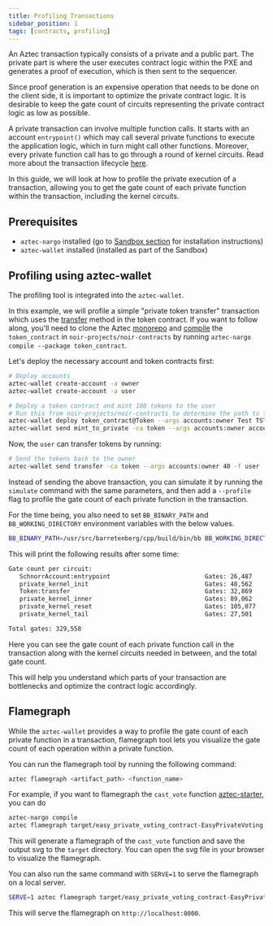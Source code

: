 ```yaml
---
title: Profiling Transactions
sidebar_position: 1
tags: [contracts, profiling]
---
```


An Aztec transaction typically consists of a private and a public part. The private part is where the user executes contract logic within the PXE and generates a proof of execution, which is then sent to the sequencer.

Since proof generation is an expensive operation that needs to be done on the client side, it is important to optimize the private contract logic. It is desirable to keep the gate count of circuits representing the private contract logic as low as possible.

A private transaction can involve multiple function calls. It starts with an account `entrypoint()` which may call several private functions to execute the application logic, which in turn might call other functions. Moreover, every private function call has to go through a round of kernel circuits. Read more about the transaction lifecycle [here](../../../aztec/concepts/transactions.md).

In this guide, we will look at how to profile the private execution of a transaction, allowing you to get the gate count of each private function within the transaction, including the kernel circuits.

## Prerequisites

- `aztec-nargo` installed (go to [Sandbox section](../../reference/environment_reference/sandbox-reference.md) for installation instructions)
- `aztec-wallet` installed (installed as part of the Sandbox)

## Profiling using aztec-wallet

The profiling tool is integrated into the `aztec-wallet`.

In this example, we will profile a simple "private token transfer" transaction which uses the [transfer](https://github.com/AztecProtocol/aztec-packages/blob/master/noir-projects/noir-contracts/contracts/token_contract/src/main.nr#L269) method in the token contract.
If you want to follow along, you'll need to clone the Aztec [monorepo](https://github.com/AztecProtocol/aztec-packages) and [compile](./how_to_compile_contract.md) the `token_contract` in `noir-projects/noir-contracts` by running `aztec-nargo compile --package token_contract`.

Let's deploy the necessary account and token contracts first:

```bash
# Deploy accounts
aztec-wallet create-account -a owner
aztec-wallet create-account -a user

# Deploy a token contract and mint 100 tokens to the user
# Run this from noir-projects/noir-contracts to determine the path to the token_contract
aztec-wallet deploy token_contract@Token --args accounts:owner Test TST 18 -f owner -a token
aztec-wallet send mint_to_private -ca token --args accounts:owner accounts:user 100 -f owner
```

Now, the `user` can transfer tokens by running:

```bash
# Send the tokens back to the owner
aztec-wallet send transfer -ca token --args accounts:owner 40 -f user
```

Instead of sending the above transaction, you can simulate it by running the `simulate` command with the same parameters, and then add a `--profile` flag to profile the gate count of each private function in the transaction.

For the time being, you also need to set `BB_BINARY_PATH` and `BB_WORKING_DIRECTORY` environment variables with the below values.

```bash
BB_BINARY_PATH=/usr/src/barretenberg/cpp/build/bin/bb BB_WORKING_DIRECTORY=~/.bb/work-dir aztec-wallet simulate --profile transfer -ca token --args accounts:owner 40 -f user
```

This will print the following results after some time:

```bash
Gate count per circuit:
   SchnorrAccount:entrypoint                          Gates: 26,487     Acc: 26,487
   private_kernel_init                                Gates: 48,562     Acc: 75,049
   Token:transfer                                     Gates: 32,869     Acc: 107,918
   private_kernel_inner                               Gates: 89,062     Acc: 196,980
   private_kernel_reset                               Gates: 105,077    Acc: 302,057
   private_kernel_tail                                Gates: 27,501     Acc: 329,558

Total gates: 329,558
```

Here you can see the gate count of each private function call in the transaction along with the kernel circuits needed in between, and the total gate count.

This will help you understand which parts of your transaction are bottlenecks and optimize the contract logic accordingly.


## Flamegraph

While the `aztec-wallet` provides a way to profile the gate count of each private function in a transaction, flamegraph tool lets you visualize the gate count of each operation within a private function.

You can run the flamegraph tool by running the following command:

```bash
aztec flamegraph <artifact_path> <function_name>
```

For example, if you want to flamegraph the `cast_vote` function [aztec-starter](https://github.com/AztecProtocol/aztec-starter/blob/main/src/main.nr), you can do

```bash
aztec-nargo compile
aztec flamegraph target/easy_private_voting_contract-EasyPrivateVoting.json cast_vote
```

This will generate a flamegraph of the `cast_vote` function and save the output svg to the `target` directory. You can open the svg file in your browser to visualize the flamegraph.

You can also run the same command with `SERVE=1` to serve the flamegraph on a local server.

```bash
SERVE=1 aztec flamegraph target/easy_private_voting_contract-EasyPrivateVoting.json cast_vote
```
This will serve the flamegraph on `http://localhost:8000`.
